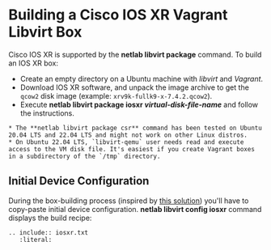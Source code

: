 # Building a Cisco IOS XR Vagrant Libvirt Box

Cisco IOS XR is supported by the **netlab libvirt package** command. To build an IOS XR box:

* Create an empty directory on a Ubuntu machine with *libvirt* and *Vagrant*.
* Download IOS XR software, and unpack the image archive to get the `qcow2` disk image (example: `xrv9k-fullk9-x-7.4.2.qcow2`).
* Execute **netlab libvirt package iosxr _virtual-disk-file-name_** and follow the instructions.

```{warning}
* The **‌netlab libvirt package csr** command has been tested on Ubuntu 20.04 LTS and 22.04 LTS and might not work on other Linux distros.
* On Ubuntu 22.04 LTS, `libvirt-qemu` user needs read and execute access to the VM disk file. It's easiest if you create Vagrant boxes in a subdirectory of the `/tmp` directory.
```

## Initial Device Configuration

During the box-building process (inspired by [this solution](https://codingpackets.com/blog/cisco-iosxrv-vagrant-libvirt-box-install/)) you'll have to copy-paste initial device configuration. **netlab libvirt config iosxr** command displays the build recipe:

```{eval-rst}
.. include:: iosxr.txt
   :literal:
```
